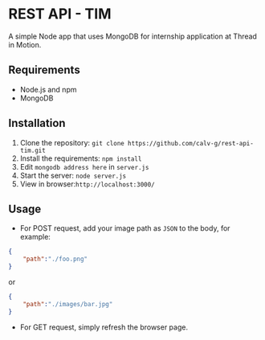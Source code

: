 
# REST API - TIM
A simple Node app that uses MongoDB for internship application at Thread in Motion.

## Requirements
 - Node.js and npm
 - MongoDB

## Installation
1. Clone the repository: ``git clone https://github.com/calv-g/rest-api-tim.git``
2. Install the requirements: ``npm install``
3. Edit ``mongodb address here`` in ``server.js``
4. Start the server: ``node server.js``
5. View in browser:``http://localhost:3000/``

## Usage
 - For POST request, add your image path as ``JSON`` to the body, for example:
```json
{
	"path":"./foo.png"
}
```
or
```json
{
	"path":"./images/bar.jpg"
}
```
 - For GET request, simply refresh the browser page.
